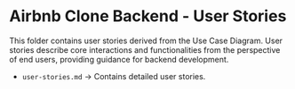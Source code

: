 # Airbnb Clone Backend - User Stories

This folder contains user stories derived from the Use Case Diagram. User stories describe core interactions and functionalities from the perspective of end users, providing guidance for backend development.

- `user-stories.md` → Contains detailed user stories.
